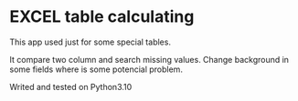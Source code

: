 # EXCEL table calculating

This app used just for some special tables.

It compare two column and search missing values. Change background in some fields where is some potencial problem.

Writed and tested on Python3.10